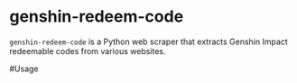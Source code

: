 # genshin-redeem-code
`genshin-redeem-code` is a Python web scraper that extracts Genshin Impact redeemable codes from various websites.

#Usage
